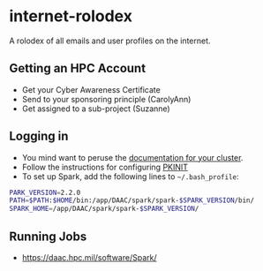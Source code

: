 # internet-rolodex
A rolodex of all emails and user profiles on the internet.

## Getting an HPC Account

* Get your Cyber Awareness Certificate
* Send to your sponsoring principle (CarolyAnn)
* Get assigned to a sub-project (Suzanne)

## Logging in

* You mind want to peruse the [documentation for your cluster](https://www.erdc.hpc.mil/docs/topazUserGuide.html).
* Follow the instructions for configuring [PKINIT](https://centers.hpc.mil/users/pkinitUserGuide.html)
* To set up Spark, add the following lines to ```~/.bash_profile```:

```bash
PARK_VERSION=2.2.0
PATH=$PATH:$HOME/bin:/app/DAAC/spark/spark-$SPARK_VERSION/bin/
SPARK_HOME=/app/DAAC/spark/spark-$SPARK_VERSION/
```

## Running Jobs

* https://daac.hpc.mil/software/Spark/
